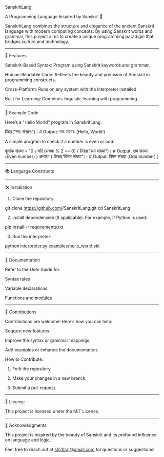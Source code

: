 SanskritLang

A Programming Language Inspired by Sanskrit 🌟

SanskritLang combines the structure and elegance of the ancient Sanskrit language with modern computing concepts. By using Sanskrit words and grammar, this project aims to create a unique programming paradigm that bridges culture and technology.


---

🚀 Features

Sanskrit-Based Syntax: Program using Sanskrit keywords and grammar.

Human-Readable Code: Reflects the beauty and precision of Sanskrit in programming constructs.

Cross-Platform: Runs on any system with the interpreter installed.

Built for Learning: Combines linguistic learning with programming.



---

📝 Example Code

Here’s a "Hello World" program in SanskritLang:

लिख("नमः संसारः")।   # Output: नमः संसारः (Hello, World!)

A simple program to check if a number is even or odd:

पूर्णांक संख्या = 10।
यदि (संख्या % 2 == 0) {
    लिख("सम संख्या")।  # Output: सम संख्या (Even number)
} अन्यथा {
    लिख("विषम संख्या")।  # Output: विषम संख्या (Odd number)
}


---

📚 Language Constructs


---

🛠️ Installation

1. Clone the repository:

git clone https://github.com/<your-username>/SanskritLang.git
cd SanskritLang


2. Install dependencies (if applicable). For example, if Python is used:

pip install -r requirements.txt


3. Run the interpreter:

python interpreter.py examples/hello_world.skt




---

📖 Documentation

Refer to the User Guide for:

Syntax rules

Variable declarations

Functions and modules



---

🤝 Contributions

Contributions are welcome! Here’s how you can help:

Suggest new features.

Improve the syntax or grammar mappings.

Add examples or enhance the documentation.


How to Contribute:

1. Fork the repository.


2. Make your changes in a new branch.


3. Submit a pull request.




---

📜 License

This project is licensed under the MIT License.


---

🙏 Acknowledgments

This project is inspired by the beauty of Sanskrit and its profound influence on language and logic.

Feel free to reach out at sh20raj@gmail.com for questions or suggestions!

